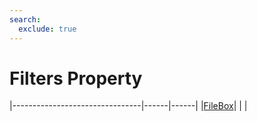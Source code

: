 ```yaml
---
search:
  exclude: true
---
```


<h1 class="heading"><span class="name">Filters Property</span></h1>

|--------------------------------|------|------|
|[FileBox](../objects/filebox.md)|&nbsp;|&nbsp;|
